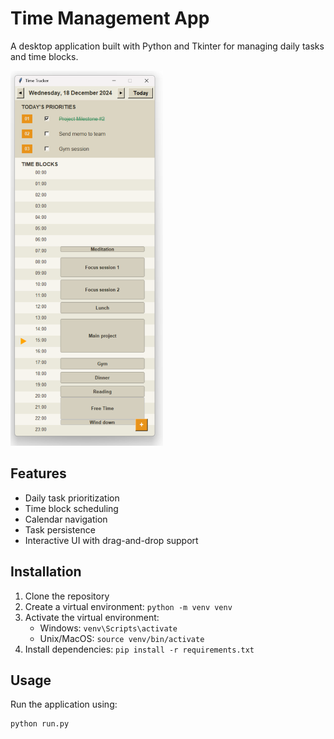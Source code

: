 # Time Management App

A desktop application built with Python and Tkinter for managing daily tasks and time blocks.

<img src="Time_tracker.png" alt="Time Tracker" height="600"/>

## Features
- Daily task prioritization
- Time block scheduling
- Calendar navigation
- Task persistence
- Interactive UI with drag-and-drop support

## Installation
1. Clone the repository
2. Create a virtual environment: `python -m venv venv`
3. Activate the virtual environment:
   - Windows: `venv\Scripts\activate`
   - Unix/MacOS: `source venv/bin/activate`
4. Install dependencies: `pip install -r requirements.txt`

## Usage
Run the application using:
```python
python run.py